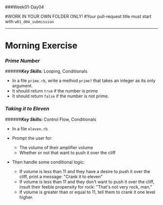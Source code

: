 ###Week01-Day04

#WORK IN YOUR OWN FOLDER ONLY!
#Your pull-request title must start with `w01_d04_submission`

---

# Morning Exercise
### ***Prime Number***
######***Key Skills:*** Looping, Conditionals
- In a file `prime.rb`,  write a method `prime?` that takes an integer as its only argument.  
- It should return `true` if the number is prime 
- It should return `false` if the number is not prime.

### ***Taking it to Eleven***
######***Key Skills:*** Control Flow, Conditionals

- In a file `eleven.rb`
- Prompt the user for: 
	- The volume of their amplifier volume
	- Whether or not that want to push it over the cliff

- Then handle some conditional logic: 
	- If volume is less than 11 and they have a desire to push it over the cliff, print a message: "Crank it to eleven"
	- If volume is less than 11 and they don't want to push it over the cliff, insult their feeble propensity for rock: "That's not very rock, man."
	- If volume is greater than or equal to 11, tell them to crank it one level higher.
